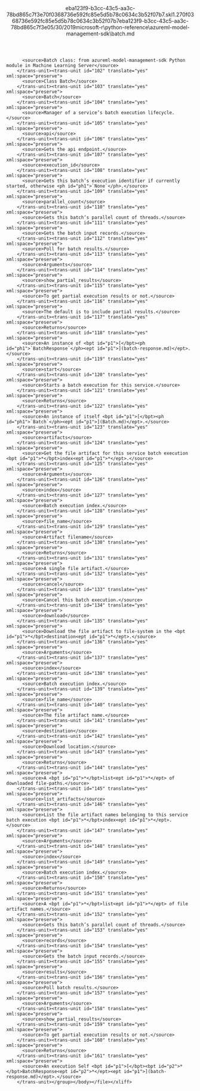 <?xml version="1.0"?><xliff version="1.2" xmlns="urn:oasis:names:tc:xliff:document:1.2" xmlns:xsi="http://www.w3.org/2001/XMLSchema-instance" xsi:schemaLocation="urn:oasis:names:tc:xliff:document:1.2 xliff-core-1.2-transitional.xsd"><file datatype="xml" original="batch.md" source-language="en-US" target-language="en-US"><header><tool tool-id="mdxliff" tool-name="mdxliff" tool-version="1.0-8ab897d" tool-company="Microsoft" /><xliffext:skl_file_name xmlns:xliffext="urn:microsoft:content:schema:xliffextensions">eba123f9-b3cc-43c5-aa3c-78bd865c7f3e70f0368736e592fc85e5d5b78c0634c3b52f07b7.skl</xliffext:skl_file_name><xliffext:version xmlns:xliffext="urn:microsoft:content:schema:xliffextensions">1.2</xliffext:version><xliffext:ms.openlocfilehash xmlns:xliffext="urn:microsoft:content:schema:xliffextensions">70f0368736e592fc85e5d5b78c0634c3b52f07b7</xliffext:ms.openlocfilehash><xliffext:ms.sourcegitcommit xmlns:xliffext="urn:microsoft:content:schema:xliffextensions">eba123f9-b3cc-43c5-aa3c-78bd865c7f3e</xliffext:ms.sourcegitcommit><xliffext:ms.lasthandoff xmlns:xliffext="urn:microsoft:content:schema:xliffextensions">05/30/2019</xliffext:ms.lasthandoff><xliffext:ms.openlocfilepath xmlns:xliffext="urn:microsoft:content:schema:xliffextensions">microsoft-r\python-reference\azureml-model-management-sdk\batch.md</xliffext:ms.openlocfilepath></header><body><group id="content" extype="content"><trans-unit id="101" translate="yes" xml:space="preserve" restype="x-metadata">
          <source>Batch class: from azureml-model-management-sdk Python module in Machine Learning Server</source>
        </trans-unit><trans-unit id="102" translate="yes" xml:space="preserve">
          <source>Class Batch</source>
        </trans-unit><trans-unit id="103" translate="yes" xml:space="preserve">
          <source>Batch</source>
        </trans-unit><trans-unit id="104" translate="yes" xml:space="preserve">
          <source>Manager of a service’s batch execution lifecycle.</source>
        </trans-unit><trans-unit id="105" translate="yes" xml:space="preserve">
          <source>api</source>
        </trans-unit><trans-unit id="106" translate="yes" xml:space="preserve">
          <source>Gets the api endpoint.</source>
        </trans-unit><trans-unit id="107" translate="yes" xml:space="preserve">
          <source>execution_id</source>
        </trans-unit><trans-unit id="108" translate="yes" xml:space="preserve">
          <source>Gets this batch’s execution identifier if currently started, otherwise <ph id="ph1">`None`</ph>.</source>
        </trans-unit><trans-unit id="109" translate="yes" xml:space="preserve">
          <source>parallel_count</source>
        </trans-unit><trans-unit id="110" translate="yes" xml:space="preserve">
          <source>Gets this batch’s parallel count of threads.</source>
        </trans-unit><trans-unit id="111" translate="yes" xml:space="preserve">
          <source>Gets the batch input records.</source>
        </trans-unit><trans-unit id="112" translate="yes" xml:space="preserve">
          <source>Poll for batch results.</source>
        </trans-unit><trans-unit id="113" translate="yes" xml:space="preserve">
          <source>Arguments</source>
        </trans-unit><trans-unit id="114" translate="yes" xml:space="preserve">
          <source>show_partial_results</source>
        </trans-unit><trans-unit id="115" translate="yes" xml:space="preserve">
          <source>To get partial execution results or not.</source>
        </trans-unit><trans-unit id="116" translate="yes" xml:space="preserve">
          <source>The default is to include partial results.</source>
        </trans-unit><trans-unit id="117" translate="yes" xml:space="preserve">
          <source>Returns</source>
        </trans-unit><trans-unit id="118" translate="yes" xml:space="preserve">
          <source>An instance of <bpt id="p1">[</bpt><ph id="ph1">`BatchResponse`</ph><ept id="p1">](batch-response.md)</ept>.</source>
        </trans-unit><trans-unit id="119" translate="yes" xml:space="preserve">
          <source>start</source>
        </trans-unit><trans-unit id="120" translate="yes" xml:space="preserve">
          <source>Starts a batch execution for this service.</source>
        </trans-unit><trans-unit id="121" translate="yes" xml:space="preserve">
          <source>Returns</source>
        </trans-unit><trans-unit id="122" translate="yes" xml:space="preserve">
          <source>An instance of itself <bpt id="p1">[</bpt><ph id="ph1">`Batch`</ph><ept id="p1">](Batch.md)</ept>.</source>
        </trans-unit><trans-unit id="123" translate="yes" xml:space="preserve">
          <source>artifacts</source>
        </trans-unit><trans-unit id="124" translate="yes" xml:space="preserve">
          <source>Get the file artifact for this service batch execution <bpt id="p1">*</bpt>index<ept id="p1">*</ept>.</source>
        </trans-unit><trans-unit id="125" translate="yes" xml:space="preserve">
          <source>Arguments</source>
        </trans-unit><trans-unit id="126" translate="yes" xml:space="preserve">
          <source>index</source>
        </trans-unit><trans-unit id="127" translate="yes" xml:space="preserve">
          <source>Batch execution index.</source>
        </trans-unit><trans-unit id="128" translate="yes" xml:space="preserve">
          <source>file_name</source>
        </trans-unit><trans-unit id="129" translate="yes" xml:space="preserve">
          <source>Artifact filename</source>
        </trans-unit><trans-unit id="130" translate="yes" xml:space="preserve">
          <source>Returns</source>
        </trans-unit><trans-unit id="131" translate="yes" xml:space="preserve">
          <source>A single file artifact.</source>
        </trans-unit><trans-unit id="132" translate="yes" xml:space="preserve">
          <source>cancel</source>
        </trans-unit><trans-unit id="133" translate="yes" xml:space="preserve">
          <source>Cancel this batch execution.</source>
        </trans-unit><trans-unit id="134" translate="yes" xml:space="preserve">
          <source>download</source>
        </trans-unit><trans-unit id="135" translate="yes" xml:space="preserve">
          <source>Download the file artifact to file-system in the <bpt id="p1">*</bpt>destination<ept id="p1">*</ept>.</source>
        </trans-unit><trans-unit id="136" translate="yes" xml:space="preserve">
          <source>Arguments</source>
        </trans-unit><trans-unit id="137" translate="yes" xml:space="preserve">
          <source>index</source>
        </trans-unit><trans-unit id="138" translate="yes" xml:space="preserve">
          <source>Batch execution index.</source>
        </trans-unit><trans-unit id="139" translate="yes" xml:space="preserve">
          <source>file_name</source>
        </trans-unit><trans-unit id="140" translate="yes" xml:space="preserve">
          <source>The file artifact name.</source>
        </trans-unit><trans-unit id="141" translate="yes" xml:space="preserve">
          <source>destination</source>
        </trans-unit><trans-unit id="142" translate="yes" xml:space="preserve">
          <source>Download location.</source>
        </trans-unit><trans-unit id="143" translate="yes" xml:space="preserve">
          <source>Returns</source>
        </trans-unit><trans-unit id="144" translate="yes" xml:space="preserve">
          <source>A <bpt id="p1">*</bpt>list<ept id="p1">*</ept> of downloaded file-paths.</source>
        </trans-unit><trans-unit id="145" translate="yes" xml:space="preserve">
          <source>list_artifacts</source>
        </trans-unit><trans-unit id="146" translate="yes" xml:space="preserve">
          <source>List the file artifact names belonging to this service batch execution <bpt id="p1">*</bpt>index<ept id="p1">*</ept>.</source>
        </trans-unit><trans-unit id="147" translate="yes" xml:space="preserve">
          <source>Arguments</source>
        </trans-unit><trans-unit id="148" translate="yes" xml:space="preserve">
          <source>index</source>
        </trans-unit><trans-unit id="149" translate="yes" xml:space="preserve">
          <source>Batch execution index.</source>
        </trans-unit><trans-unit id="150" translate="yes" xml:space="preserve">
          <source>Returns</source>
        </trans-unit><trans-unit id="151" translate="yes" xml:space="preserve">
          <source>A <bpt id="p1">*</bpt>list<ept id="p1">*</ept> of file artifact names.</source>
        </trans-unit><trans-unit id="152" translate="yes" xml:space="preserve">
          <source>Gets this batch’s parallel count of threads.</source>
        </trans-unit><trans-unit id="153" translate="yes" xml:space="preserve">
          <source>records</source>
        </trans-unit><trans-unit id="154" translate="yes" xml:space="preserve">
          <source>Gets the batch input records.</source>
        </trans-unit><trans-unit id="155" translate="yes" xml:space="preserve">
          <source>results</source>
        </trans-unit><trans-unit id="156" translate="yes" xml:space="preserve">
          <source>Poll batch results.</source>
        </trans-unit><trans-unit id="157" translate="yes" xml:space="preserve">
          <source>Arguments</source>
        </trans-unit><trans-unit id="158" translate="yes" xml:space="preserve">
          <source>show_partial_results</source>
        </trans-unit><trans-unit id="159" translate="yes" xml:space="preserve">
          <source>To get partial execution results or not.</source>
        </trans-unit><trans-unit id="160" translate="yes" xml:space="preserve">
          <source>Returns</source>
        </trans-unit><trans-unit id="161" translate="yes" xml:space="preserve">
          <source>An execution Self <bpt id="p1">[</bpt><bpt id="p2">*</bpt>BatchResponse<ept id="p2">*</ept><ept id="p1">](batch-response.md)</ept>.</source>
        </trans-unit></group></body></file></xliff>